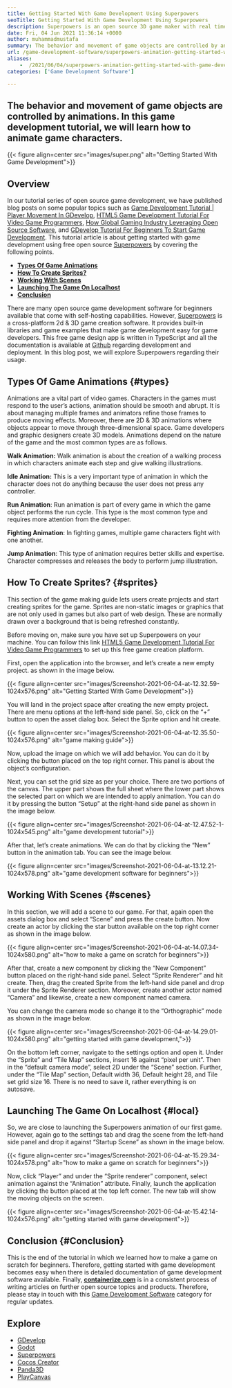 ```yaml
---
title: Getting Started With Game Development Using Superpowers
seoTitle: Getting Started With Game Development Using Superpowers
description: Superpowers is an open source 3D game maker with real time collaboration. This tutorial is about getting started with game development using Superpowers.
date: Fri, 04 Jun 2021 11:36:14 +0000
author: muhammadmustafa
summary: The behavior and movement of game objects are controlled by animations. In this game development tutorial, we will learn how to animate game characters.
url: /game-development-software/superpowers-animation-getting-started-with-game-development/
aliases: 
    -  /2021/06/04/superpowers-animation-getting-started-with-game-development/
categories: ['Game Development Software']

---
```

## The behavior and movement of game objects are controlled by animations. In this game development tutorial, we will learn how to animate game characters.

{{< figure align=center src="images/super.png" alt="Getting Started With Game Development">}}  

## **Overview**

In our tutorial series of open source game development, we have published blog posts on some popular topics such as [Game Development Tutorial | Player Movement In GDevelop][1], [HTML5 Game Development Tutorial For Video Game Programmers][2], [How Global Gaming Industry Leveraging Open Source Software][3], and [GDevelop Tutorial For Beginners To Start Game Development][4]. This tutorial article is about getting started with game development using free open source [Superpowers][5] by covering the following points. 

  * **[Types Of Game Animations][6]** 
  * **[How To Create Sprites?][7]**
  * **[Working With Scenes][8]** 
  * **[Launching The Game On Localhost][9]**
  * **[Conclusion][10]** 

There are many open source game development software for beginners available that come with self-hosting capabilities. However, [Superpowers][5] is a cross-platform 2d & 3D game creation software. It provides built-in libraries and game examples that make game development easy for game developers. This free game design app is written in TypeScript and all the documentation is available at [Github][11] regarding development and deployment. In this blog post, we will explore Superpowers regarding their usage. 

## Types Of Game Animations {#types}

Animations are a vital part of video games. Characters in the games must respond to the user’s actions, animation should be smooth and abrupt. It is about managing multiple frames and animators refine those frames to produce moving effects. Moreover, there are 2D & 3D animations where objects appear to move through three-dimensional space. Game developers and graphic designers create 3D models. Animations depend on the nature of the game and the most common types are as follows.

**Walk Animation:** Walk animation is about the creation of a walking process in which characters animate each step and give walking illustrations. 

**Idle Animation:** This is a very important type of animation in which the character does not do anything because the user does not press any controller. 

**Run Animation**: Run animation is part of every game in which the game object performs the run cycle. This type is the most common type and requires more attention from the developer.

**Fighting Animation**: In fighting games, multiple game characters fight with one another. 

**Jump Animation**: This type of animation requires better skills and expertise. Character compresses and releases the body to perform jump illustration. 

## How To Create Sprites? {#sprites}

This section of the game making guide lets users create projects and start creating sprites for the game. Sprites are non-static images or graphics that are not only used in games but also part of web design. These are normally drawn over a background that is being refreshed constantly. 

Before moving on, make sure you have set up Superpowers on your machine. You can follow this link [HTML5 Game Development Tutorial For Video Game Programmers][2] to set up this free game creation platform.

First, open the application into the browser, and let’s create a new empty project. as shown in the image below.

{{< figure align=center src="images/Screenshot-2021-06-04-at-12.32.59-1024x576.png" alt="Getting Started With Game Development">}}  

You will land in the project space after creating the new empty project. There are menu options at the left-hand side panel. So, click on the “+” button to open the asset dialog box. Select the Sprite option and hit create.

{{< figure align=center src="images/Screenshot-2021-06-04-at-12.35.50-1024x576.png" alt="game making guide">}}  

Now, upload the image on which we will add behavior. You can do it by clicking the button placed on the top right corner. This panel is about the object’s configuration.

Next, you can set the grid size as per your choice. There are two portions of the canvas. The upper part shows the full sheet where the lower part shows the selected part on which we are intended to apply animation. You can do it by pressing the button “Setup” at the right-hand side panel as shown in the image below.

{{< figure align=center src="images/Screenshot-2021-06-04-at-12.47.52-1-1024x545.png" alt="game development tutorial">}}  

After that, let’s create animations. We can do that by clicking the “New” button in the animation tab. You can see the image below. 

{{< figure align=center src="images/Screenshot-2021-06-04-at-13.12.21-1024x578.png" alt="game development software for beginners">}}  

## Working With Scenes {#scenes}

In this section, we will add a scene to our game. For that, again open the assets dialog box and select “Scene” and press the create button. Now create an actor by clicking the star button available on the top right corner as shown in the image below.

{{< figure align=center src="images/Screenshot-2021-06-04-at-14.07.34-1024x580.png" alt="how to make a game on scratch for beginners">}}  

After that, create a new component by clicking the “New Component” button placed on the right-hand side panel. Select “Sprite Renderer” and hit create. Then, drag the created Sprite from the left-hand side panel and drop it under the Sprite Renderer section. Moreover, create another actor named “Camera” and likewise, create a new component named camera. 

You can change the camera mode so change it to the “Orthographic” mode as shown in the image below.

{{< figure align=center src="images/Screenshot-2021-06-04-at-14.29.01-1024x580.png" alt="getting started with game development,">}}  

On the bottom left corner, navigate to the settings option and open it. Under the “Sprite” and “Tile Map” sections, insert 16 against “pixel per unit”. Then in the “default camera mode”, select 2D under the “Scene” section. Further, under the “Tile Map” section, Default width 36, Default height 28, and Tile set grid size 16. There is no need to save it, rather everything is on autosave.

## Launching The Game On Localhost {#local}

So, we are close to launching the Superpowers animation of our first game. However, again go to the settings tab and drag the scene from the left-hand side panel and drop it against “Startup Scene” as shown in the image below.

{{< figure align=center src="images/Screenshot-2021-06-04-at-15.29.34-1024x578.png" alt="how to make a game on scratch for beginners">}}  

Now, click “Player” and under the “Sprite renderer” component, select animation against the “Animation” attribute. Finally, launch the application by clicking the button placed at the top left corner. The new tab will show the moving objects on the screen.

{{< figure align=center src="images/Screenshot-2021-06-04-at-15.42.14-1024x576.png" alt="getting started with game development">}}  

## Conclusion {#Conclusion}

This is the end of the tutorial in which we learned how to make a game on scratch for beginners. Therefore, getting started with game development becomes easy when there is detailed documentation of game development software available. Finally, [**containerize.com**][12] is in a consistent process of writing articles on further open source topics and products. Therefore, please stay in touch with this [Game Development Software][13] category for regular updates.

## Explore

  * [GDevelop][14]
  * [Godot][15]
  * [Superpowers][5]
  * [Cocos Creator][16]
  * [Panda3D][17]
  * [PlayCanvas][18]

 [1]: https://blog.containerize.com/2021/05/28/game-development-tutorial-player-movement-in-gdevelop/
 [2]: https://blog.containerize.com/2021/05/19/html5-game-development-tutorial-for-video-game-programmers/
 [3]: https://blog.containerize.com/2021/05/07/how-global-gaming-industry-leveraging-open-source-software/
 [4]: https://blog.containerize.com/2021/05/05/gdevelop-tutorial-for-beginners-to-start-game-development/
 [5]: https://products.containerize.com/game-development-software/superpowers/
 [6]: #types
 [7]: #sprites
 [8]: #scenes
 [9]: #local
 [10]: #Conclusion
 [11]: https://github.com/superpowers/superpowers-core
 [12]: https://www.containerize.com/
 [13]: https://products.containerize.com/game-development-software/
 [14]: https://products.containerize.com/game-development-software/gdevelop/
 [15]: https://products.containerize.com/game-development-software/godot/
 [16]: https://products.containerize.com/game-development-software/cocos-creator/
 [17]: https://products.containerize.com/game-development-software/panda3d/
 [18]: https://products.containerize.com/game-development-software/playcanvas/